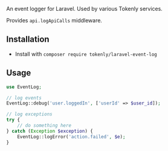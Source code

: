 An event logger for Laravel.  Used by various Tokenly services.

Provides `api.logApiCalls` middleware.

## Installation
- Install with `composer require tokenly/laravel-event-log` 

## Usage
```php
use EventLog;

// log events
EventLog::debug('user.loggedIn', ['userId' => $user_id]);

// log exceptions
try {
    // do something here
} catch (Exception $exception) {
    EventLog::logError('action.failed', $e);
}

```
